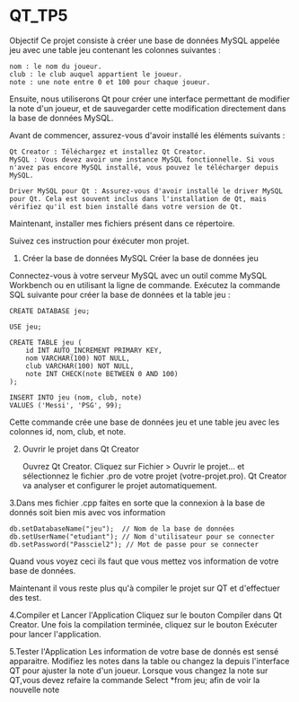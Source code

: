 # QT_TP5
Objectif
Ce projet consiste à créer une base de données MySQL appelée jeu avec une table jeu contenant les colonnes suivantes :

    nom : le nom du joueur.
    club : le club auquel appartient le joueur.
    note : une note entre 0 et 100 pour chaque joueur.

Ensuite, nous utiliserons Qt pour créer une interface permettant de modifier la note d'un joueur, et de sauvegarder cette modification directement dans la base de données MySQL.

Avant de commencer, assurez-vous d'avoir installé les éléments suivants :

    Qt Creator : Téléchargez et installez Qt Creator.
    MySQL : Vous devez avoir une instance MySQL fonctionnelle. Si vous n'avez pas encore MySQL installé, vous pouvez le télécharger depuis MySQL.
    
    Driver MySQL pour Qt : Assurez-vous d'avoir installé le driver MySQL pour Qt. Cela est souvent inclus dans l'installation de Qt, mais vérifiez qu'il est bien installé dans votre version de Qt.
Maintenant, installer mes fichiers présent dans ce répertoire.

Suivez ces instruction pour éxécuter mon projet.

1. Créer la base de données MySQL
Créer la base de données jeu

Connectez-vous à votre serveur MySQL avec un outil comme MySQL Workbench ou en utilisant la ligne de commande.
Exécutez la commande SQL suivante pour créer la base de données et la table jeu :
   
    CREATE DATABASE jeu;

    USE jeu;

    CREATE TABLE jeu (
        id INT AUTO_INCREMENT PRIMARY KEY,
        nom VARCHAR(100) NOT NULL,
        club VARCHAR(100) NOT NULL,
        note INT CHECK(note BETWEEN 0 AND 100)
    );

    INSERT INTO jeu (nom, club, note)
    VALUES ('Messi', 'PSG', 99);

Cette commande crée une base de données jeu et une table jeu avec les colonnes id, nom, club, et note.


2. Ouvrir le projet dans Qt Creator

    Ouvrez Qt Creator.
    Cliquez sur Fichier > Ouvrir le projet... et sélectionnez le fichier .pro de votre projet (votre-projet.pro).
    Qt Creator va analyser et configurer le projet automatiquement.

3.Dans mes fichier .cpp faites en sorte que la connexion à la base de donnés soit bien mis avec vos information 

    db.setDatabaseName("jeu");  // Nom de la base de données
    db.setUserName("etudiant"); // Nom d'utilisateur pour se connecter
    db.setPassword("Passciel2"); // Mot de passe pour se connecter
Quand vous voyez ceci ils faut que vous mettez vos information de votre base de données.

Maintenant il vous reste plus qu'à compiler le projet sur QT et d'effectuer des test.

4.Compiler et Lancer l'Application
    Cliquez sur le bouton Compiler dans Qt Creator.
    Une fois la compilation terminée, cliquez sur le bouton Exécuter pour lancer l'application.

5.Tester l'Application
Les information de votre base de donnés est sensé apparaitre.
Modifiez les notes dans la table ou changez la depuis l'interface QT pour ajuster la note d'un joueur.
Lorsque vous changez la note sur QT,vous devez refaire la commande
        Select *from jeu;
afin de voir la nouvelle note
